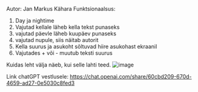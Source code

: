 Autor: Jan Markus Kähara
Funktsionaalsus: 
  1. Day ja nightime 
  2. Vajutad kellale läheb kella tekst punaseks 
  3. vajutad päevle läheb kuupäev punaseks 
  4. vajutad nupule, siis näitab autorit 
  5. Kella suurus ja asukoht sõltuvad hiire asukohast ekraanil
  6. Vajutades + või - muutub teksti suurus

Kuidas leht välja näeb, kui selle lahti teed.
     ![image](https://github.com/JanMarkusK/kodutooJMK/assets/146342688/5cf56a49-86a6-404e-975a-6c33336a2224)

Link chatGPT vestlusele: https://chat.openai.com/share/60cbd209-670d-4659-ad27-0e5030c8fed3
